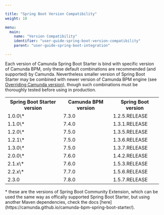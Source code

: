 ```yaml
---

title: "Spring Boot Version Compatibility"
weight: 10

menu:
  main:
    name: "Version Compatibility"
    identifier: "user-guide-spring-boot-version-compatibility"
    parent: "user-guide-spring-boot-integration"

---
```


Each version of Camunda Spring Boot Starter is bind with specific version of Camunda BPM, only these default combinations are recommended (and supported) by Camunda.
Nevertheless smaller version of Spring Boot Starter may be combined with newer version of Camunda BPM engine (see [Overriding Camunda version](../#overriding-camunda-version)), 
though such combinations must be thoroughly tested before using in production. 

<table class="table table-striped">
  <tr>
    <th>Spring Boot Starter version</th>
    <th>Camunda BPM version</th>
    <th>Spring Boot version</th>
  </tr>
  <tr>
    <td>1.0.0\*</td>
    <td>7.3.0</td>
    <td>1.2.5.RELEASE</td>
  </tr>
  <tr>
    <td>1.1.0\*</td>
    <td>7.4.0</td>
    <td>1.3.1.RELEASE</td>
  </tr>
  <tr>
    <td>1.2.0\*</td>
    <td>7.5.0</td>
    <td>1.3.5.RELEASE</td>
  </tr>
  <tr>
    <td>1.2.1\*</td>
    <td>7.5.0</td>
    <td>1.3.6.RELEASE</td>
  </tr>
  <tr>
    <td>1.3.0\*</td>
    <td>7.5.0</td>
    <td>1.3.7.RELEASE</td>
  </tr>
  <tr>
    <td>2.0.0\*</td>
    <td>7.6.0</td>
    <td>1.4.2.RELEASE</td>
  </tr>
  <tr>
    <td>2.1.x\*</td>
    <td>7.6.0</td>
    <td>1.5.3.RELEASE</td>
  </tr>
  <tr>
    <td>2.2.x\*</td>
    <td>7.7.0</td>
    <td>1.5.6.RELEASE</td>
  </tr>
  <tr>
    <td>2.3.0</td>
    <td>7.8.0</td>
    <td>1.5.7.RELEASE</td>
  </tr>
</table>
* these are the versions of Spring Boot Community Extension, which can be used the same way as offically supported Spring Boot Starter, 
but using another Maven dependencies, check the docs [here](https://camunda.github.io/camunda-bpm-spring-boot-starter/).  